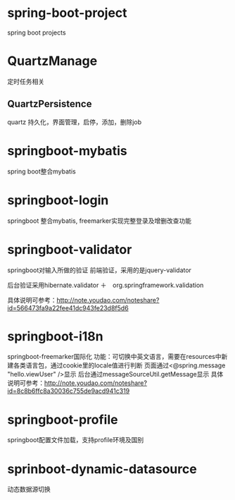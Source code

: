 # spring-boot-project
spring boot projects

# QuartzManage
定时任务相关
## QuartzPersistence
quartz 持久化，界面管理，启停，添加，删除job

# springboot-mybatis
spring boot整合mybatis

# springboot-login
springboot 整合mybatis, freemarker实现完整登录及增删改查功能

# springboot-validator
springboot对输入所做的验证
前端验证，采用的是jquery-validator

后台验证采用hibernate.validator ＋　org.springframework.validation

具体说明可参考：http://note.youdao.com/noteshare?id=566473fa9a22fee41dc943fe23d8f5d6

# springboot-i18n
springboot-freemarker国际化
功能：可切换中英文语言，需要在resources中新建各类语言包，通过cookie里的locale值进行判断
页面通过<@spring.message "hello.viewUser" />显示
后台通过messageSourceUtil.getMessage显示
具体说明可参考：http://note.youdao.com/noteshare?id=8c8b6ffc8a30036c755de9acd941c319

# springboot-profile
springboot配置文件加载，支持profile环境及国别

# sprinboot-dynamic-datasource
动态数据源切换


